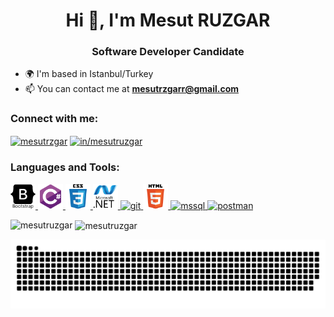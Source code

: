 <h1 align="center">Hi 👋, I'm Mesut RUZGAR</h1>
<h3 align="center">Software Developer Candidate</h3>

- 🌍  I'm based in Istanbul/Turkey
- 📫 You can contact me at **mesutrzgarr@gmail.com**

<h3 align="left">Connect with me:</h3>
<p align="left">
<a href="https://twitter.com/mesutrzgar" target="blank"><img align="center" src="https://raw.githubusercontent.com/rahuldkjain/github-profile-readme-generator/master/src/images/icons/Social/twitter.svg" alt="mesutrzgar" height="30" width="40" /></a>
<a href="https://linkedin.com/in/mesutruzgar" target="blank"><img align="center" src="https://raw.githubusercontent.com/rahuldkjain/github-profile-readme-generator/master/src/images/icons/Social/linked-in-alt.svg" alt="in/mesutruzgar" height="30" width="40" /></a>
</p>

<h3 align="left">Languages and Tools:</h3>
<p align="left"> <a href="https://getbootstrap.com" target="_blank" rel="noreferrer"> <img src="https://raw.githubusercontent.com/devicons/devicon/master/icons/bootstrap/bootstrap-plain-wordmark.svg" alt="bootstrap" width="40" height="40"/> </a> <a href="https://www.w3schools.com/cs/" target="_blank" rel="noreferrer"> <img src="https://raw.githubusercontent.com/devicons/devicon/master/icons/csharp/csharp-original.svg" alt="csharp" width="40" height="40"/> </a> <a href="https://www.w3schools.com/css/" target="_blank" rel="noreferrer"> <img src="https://raw.githubusercontent.com/devicons/devicon/master/icons/css3/css3-original-wordmark.svg" alt="css3" width="40" height="40"/> </a> <a href="https://dotnet.microsoft.com/" target="_blank" rel="noreferrer"> <img src="https://raw.githubusercontent.com/devicons/devicon/master/icons/dot-net/dot-net-original-wordmark.svg" alt="dotnet" width="40" height="40"/> </a> <a href="https://git-scm.com/" target="_blank" rel="noreferrer"> <img src="https://www.vectorlogo.zone/logos/git-scm/git-scm-icon.svg" alt="git" width="40" height="40"/> </a> <a href="https://www.w3.org/html/" target="_blank" rel="noreferrer"> <img src="https://raw.githubusercontent.com/devicons/devicon/master/icons/html5/html5-original-wordmark.svg" alt="html5" width="40" height="40"/> </a> <a href="https://www.microsoft.com/en-us/sql-server" target="_blank" rel="noreferrer"> <img src="https://www.svgrepo.com/show/303229/microsoft-sql-server-logo.svg" alt="mssql" width="40" height="40"/> </a> <a href="https://postman.com" target="_blank" rel="noreferrer"> <img src="https://www.vectorlogo.zone/logos/getpostman/getpostman-icon.svg" alt="postman" width="40" height="40"/> </a> </p>

<p><img align="left" src="https://github-readme-stats.vercel.app/api/top-langs?username=mesutruzgar&show_icons=true&locale=en&layout=compact" alt="mesutruzgar" /></p>

<p>&nbsp;<img align="center" src="https://github-readme-stats.vercel.app/api?username=mesutruzgar&show_icons=true&locale=en" alt="mesutruzgar" /></p>

<picture>
  <source media="(prefers-color-scheme: dark)" srcset="https://raw.githubusercontent.com/MesutRuzgar/MesutRuzgar/output/github-contribution-grid-snake-dark.svg">
  <source media="(prefers-color-scheme: light)" srcset="https://raw.githubusercontent.com/MesutRuzgar/MesutRuzgar/output/github-contribution-grid-snake.svg">
  <img alt="github contribution grid snake animation" src="https://raw.githubusercontent.com/MesutRuzgar/MesutRuzgar/output/github-contribution-grid-snake.svg">
</picture>

